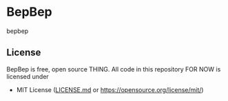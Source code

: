 # BepBep

bepbep

## License
BepBep is free, open source THING. All code in this repository FOR NOW is licensed under
- MIT License ([LICENSE.md](https://github.com/Maksasj/bepbep/blob/master/LICENSE.md) or https://opensource.org/license/mit/)